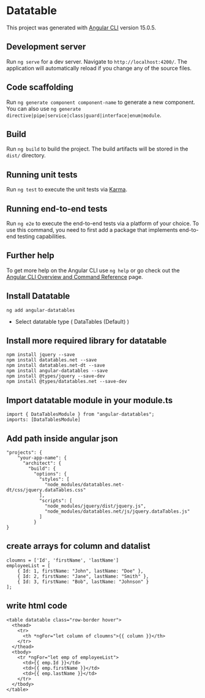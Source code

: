 # Datatable

This project was generated with [Angular CLI](https://github.com/angular/angular-cli) version 15.0.5.

## Development server

Run `ng serve` for a dev server. Navigate to `http://localhost:4200/`. The application will automatically reload if you change any of the source files.

## Code scaffolding

Run `ng generate component component-name` to generate a new component. You can also use `ng generate directive|pipe|service|class|guard|interface|enum|module`.

## Build

Run `ng build` to build the project. The build artifacts will be stored in the `dist/` directory.

## Running unit tests

Run `ng test` to execute the unit tests via [Karma](https://karma-runner.github.io).

## Running end-to-end tests

Run `ng e2e` to execute the end-to-end tests via a platform of your choice. To use this command, you need to first add a package that implements end-to-end testing capabilities.

## Further help

To get more help on the Angular CLI use `ng help` or go check out the [Angular CLI Overview and Command Reference](https://angular.io/cli) page.

## Install Datatable

    ng add angular-datatables

- Select datatable type ( DataTables (Default) )

## Install more required library for datatable

    npm install jquery --save
    npm install datatables.net --save
    npm install datatables.net-dt --save
    npm install angular-datatables --save
    npm install @types/jquery --save-dev
    npm install @types/datatables.net --save-dev

## Import datatable module in your module.ts

    import { DataTablesModule } from "angular-datatables";
    imports: [DataTablesModule]

## Add path inside angular json

    "projects": {
        "your-app-name": {
          "architect": {
            "build": {
              "options": {
                "styles": [
                  "node_modules/datatables.net-dt/css/jquery.dataTables.css"
                ],
                "scripts": [
                  "node_modules/jquery/dist/jquery.js",
                  "node_modules/datatables.net/js/jquery.dataTables.js"
                ]
              }
    }

## create arrays for column and datalist

    cloumns = ['Id', 'firstName', 'lastName']
    employeeList = [
        { Id: 1, firstName: "John", lastName: "Doe" },
        { Id: 2, firstName: "Jane", lastName: "Smith" },
        { Id: 3, firstName: "Bob", lastName: "Johnson" }
    ];

## write html code

    <table datatable class="row-border hover">
      <thead>
        <tr>
          <th *ngFor="let column of cloumns">{{ column }}</th>
        </tr>
      </thead>
      <tbody>
        <tr *ngFor="let emp of employeeList">
          <td>{{ emp.Id }}</td>
          <td>{{ emp.firstName }}</td>
          <td>{{ emp.lastName }}</td>
        </tr>
      </tbody>
    </table>
